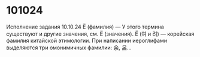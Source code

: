 # 101024
Исполнение задания 10.10.24 Ё (фамилия) — У этого термина существуют и другие значения, см. Ё (значения). Ё (여 и 려) — корейская фамилия китайской этимологии. При написании иероглифами выделяются три омонимичных фамилии: 余, 呂...
